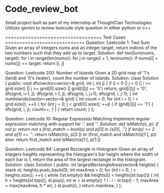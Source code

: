 # Code_review_bot
Small project built as part of my internship at ThoughtClan Technologies.
Utilizes gemini to review leetcode style question in either python or c++

================================== Test Cases ============================
Question:
Leetcode 1: Two Sum
Given an array of integers nums and an integer target, return indices of the two numbers such that they add up to target.
Solution:
def twoSum(nums, target):
    for i in range(len(nums)):
        for j in range(i + 1, len(nums)):
            if nums[i] + nums[j] == target:
                return [i, j]

Question:
Leetcode 200: Number of Islands
Given a 2D grid map of '1's (land) and '0's (water), count the number of islands.
Solution:
class Solution {
public:
    void dfs(vector<vector<char>>& grid, int i, int j) {
        if (i < 0 || j < 0 || i >= grid.size() || j >= grid[0].size() || grid[i][j] == '0')
            return;
        grid[i][j] = '0';
        dfs(grid, i+1, j);
        dfs(grid, i-1, j);
        dfs(grid, i, j+1);
        dfs(grid, i, j-1);
    }
    int numIslands(vector<vector<char>>& grid) {
        int count = 0;
        for (int i = 0; i < grid.size(); ++i) {
            for (int j = 0; j < grid[0].size(); ++j) {
                if (grid[i][j] == '1') {
                    dfs(grid, i, j);
                    count++;
                }
            }
        }
        return count;
    }
};

Question:
Leetcode 10: Regular Expression Matching
Implement regular expression matching with support for '.' and '*'.
Solution:
def isMatch(s, p):
    if not p:
        return not s
    first_match = bool(s) and p[0] in {s[0], '.'}
    if len(p) >= 2 and p[1] == '*':
        return isMatch(s, p[2:]) or (first_match and isMatch(s[1:], p))
    else:
        return first_match and isMatch(s[1:], p[1:])

Question:
Leetcode 84: Largest Rectangle in Histogram
Given an array of integers heights representing the histogram's bar height where the width of each bar is 1, return the area of the largest rectangle in the histogram.
Solution:
class Solution {
public:
    int largestRectangleArea(vector<int>& heights) {
        stack<int> st;
        heights.push_back(0);
        int maxArea = 0;
        for (int i = 0; i < heights.size(); ++i) {
            while (!st.empty() && heights[i] < heights[st.top()]) {
                int h = heights[st.top()]; st.pop();
                int w = st.empty() ? i : i - st.top() - 1;
                maxArea = max(maxArea, h * w);
            }
            st.push(i);
        }
        return maxArea;
    }
};

